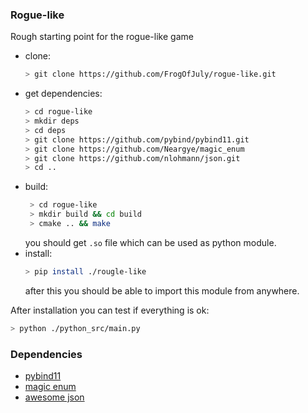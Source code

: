 ### Rogue-like 
Rough starting point for the rogue-like game
- clone:
  ```bash
  > git clone https://github.com/FrogOfJuly/rogue-like.git
  ```
- get dependencies:
  ```bash
  > cd rogue-like
  > mkdir deps
  > cd deps
  > git clone https://github.com/pybind/pybind11.git
  > git clone https://github.com/Neargye/magic_enum
  > git clone https://github.com/nlohmann/json.git
  > cd ..
  ```
- build:
  ```bash
   > cd rogue-like 
   > mkdir build && cd build
   > cmake .. && make 
  ```
  you should get ``.so`` file which can be used as python module.
- install:
  ```bash
  > pip install ./rougle-like
  ```
  after this you should be able to import this module from anywhere.

After installation you can test if everything is ok:

```bash
> python ./python_src/main.py 
```

### Dependencies

 - [pybind11](https://github.com/pybind/pybind11)
 - [magic enum](https://github.com/Neargye/magic_enum)
 - [awesome json](https://github.com/nlohmann/json)